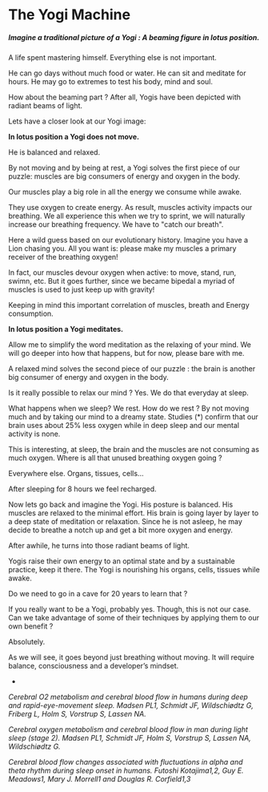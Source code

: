 # The Yogi Machine

##### Imagine a traditional picture of a Yogi : A beaming figure in lotus position. 

A life spent mastering himself. Everything else is not important. 

He can go days without much food or water. He can sit and meditate for hours. He may go to extremes to test his body, mind and soul. 

How about the beaming part ? After all, Yogis have been depicted with radiant beams of light. 

Lets have a closer look at our Yogi image:

**In lotus position a Yogi does not move.** 

He is balanced and relaxed. 

By not moving and by being at rest, a Yogi solves the first piece of our puzzle: muscles are big consumers of energy and oxygen in the body. 

Our muscles play a big role in all the energy we consume while awake. 

They use oxygen to create energy. As result, muscles activity impacts our breathing. We all experience this when we try to sprint, we will naturally increase our breathing frequency. We have to "catch our breath".  

Here a wild guess based on our evolutionary history. Imagine you have a Lion chasing you. All you want is: please make my muscles a primary receiver of the breathing oxygen! 

In fact, our muscles devour oxygen when active: to move, stand, run, swimn, etc. But it goes further, since we became bipedal a myriad of muscles is used to just keep up with gravity! 

Keeping in mind this important correlation of muscles, breath and Energy consumption. 

**In lotus position a Yogi meditates.** 

Allow me to simplify the word meditation as the relaxing of your mind. We will go deeper into how that happens, but for now, please bare with me. 

A relaxed mind solves the second piece of our puzzle : the brain is another big consumer of energy and oxygen in the body. 

Is it really possible to relax our mind ? Yes. We do that everyday at sleep. 

What happens when we sleep? We rest. How do we rest ? By not moving much and by taking our mind to a dreamy state. Studies (*) confirm that our brain uses about 25% less oxygen while in deep sleep and our mental activity is none. 

This is interesting, at sleep, the brain and the muscles are not consuming as much oxygen. Where is all that unused breathing oxygen going ? 

Everywhere else. Organs, tissues, cells...

After sleeping for 8 hours we feel recharged. 

Now lets go back and imagine the Yogi. His posture is balanced. His muscles are relaxed to the minimal effort. His brain is going layer by layer to a deep state of meditation or relaxation. Since he is not asleep, he may decide to breathe a notch up and get a bit more oxygen and energy. 

After awhile, he turns into those radiant beams of light. 

Yogis raise their own energy to an optimal state and by a sustainable practice, keep it there. The Yogi is nourishing his organs, cells, tissues while awake. 

Do we need to go in a cave for 20 years to learn that ? 

If you really want to be a Yogi, probably yes. Though, this is not our case. Can we take advantage of some of their techniques by applying them to our own benefit ? 

Absolutely. 

As we will see, it goes beyond just breathing without moving. It will require balance, consciousness and a developer’s mindset. 

*

*Cerebral O2 metabolism and cerebral blood flow in humans during deep and rapid-eye-movement sleep.
Madsen PL1, Schmidt JF, Wildschiødtz G, Friberg L, Holm S, Vorstrup S, Lassen NA.*

*Cerebral oxygen metabolism and cerebral blood flow in man during light sleep (stage 2).
Madsen PL1, Schmidt JF, Holm S, Vorstrup S, Lassen NA, Wildschiødtz G.*

*Cerebral blood flow changes associated with fluctuations
in alpha and theta rhythm during sleep onset in humans.
Futoshi Kotajima1,2, Guy E. Meadows1, Mary J. Morrell1 and Douglas R. Corfield1,3*

